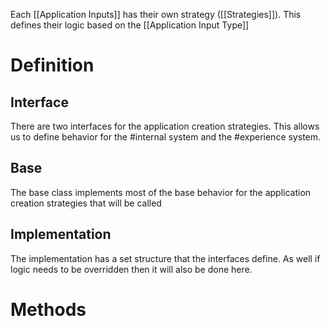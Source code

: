 Each [[Application Inputs]] has their own strategy ([[Strategies]]). This defines their logic based on the [[Application Input Type]]


# Definition

## Interface 
There are two interfaces for the application creation strategies. This allows us to define behavior for the #internal system and the #experience system. 

## Base
The base class implements most of the base behavior for the application creation strategies that will be called 


## Implementation
The implementation has a set structure that the interfaces define. As well if logic needs to be overridden then it will also be done here. 


# Methods

